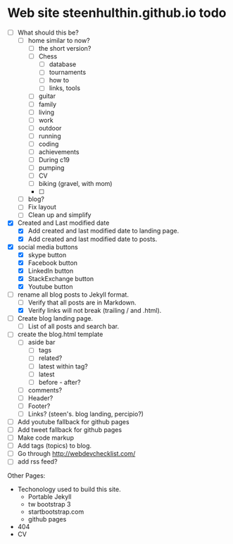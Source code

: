 # Web site steenhulthin.github.io todo

- [ ] What should this be?
     - [ ] home similar to now?
        - [ ] the short version?
        - [ ] Chess
            - [ ] database
            - [ ] tournaments
            - [ ] how to 
            - [ ] links, tools 
        - [ ] guitar
        - [ ] family
        - [ ] living
        - [ ] work
        - [ ] outdoor
        - [ ] running
        - [ ] coding
        - [ ] achievements
        - [ ] During c19
        - [ ] pumping
        - [ ] CV
        - [ ] biking (gravel, with mom)
        - [ ] 
     - [ ] blog?
     - [ ] Fix layout
     - [ ] Clean up and simplify

- [X] Created and Last modified date
    - [X] Add created and last modified date to landing page.
    - [X] Add created and last modified date to posts.
- [X] social media buttons
    - [X] skype button
    - [X] Facebook button
    - [X] LinkedIn button
    - [X] StackExchange button
    - [X] Youtube button
- [ ] rename all blog posts to Jekyll format.
    - [ ] Verify that all posts are in Markdown.
    - [X] Verify links will not break (trailing / and .html).
- [ ] Create blog landing page.
    - [ ] List of all posts and search bar.
- [ ] create the blog.html template
    - [ ] aside bar
        - [ ] tags
        - [ ] related?
        - [ ] latest within tag?
        - [ ] latest
        - [ ] before - after?
    - [ ] comments?
    - [ ] Header?
    - [ ] Footer?
    - [ ] Links? (steen's. blog landing, percipio?)
- [ ] Add youtube fallback for github pages
- [ ] Add tweet fallback for github pages
- [ ] Make code markup
- [ ] Add tags (topics) to blog.
- [ ] Go through <http://webdevchecklist.com/>
- [ ] add rss feed?

Other Pages:

* Techonology used to build this site.
	* Portable Jekyll
	* tw bootstrap 3
	* startbootstrap.com
	* github pages
* 404
* CV

